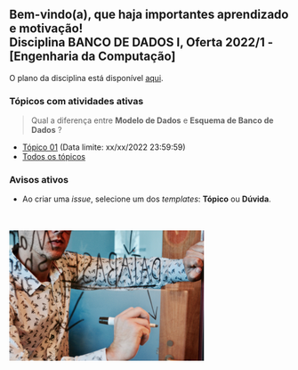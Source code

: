 ## Bem-vindo(a), que haja importantes aprendizado e motivação!<br> Disciplina **BANCO DE DADOS I**, Oferta 2022/1 - [Engenharia da Computação]

O plano da disciplina está disponível [aqui](./media/bd-2021-2-bec-plano.pdf).<br>

### Tópicos com atividades ativas

> Qual a diferença entre **Modelo de Dados** e **Esquema de Banco de Dados** ?

- [Tópico 01](./topicos/topico-01.md) (Data limite: xx/xx/2022 23:59:59)<br>
- [Todos os tópicos](topicos/topicos.md)<br>

### Avisos ativos

- Ao criar uma *issue*, selecione um dos *templates*: **Tópico** ou **Dúvida**.
<br>
<br>
<img src="./media/campaign-creators-IKHvOlZFCOg-unsplash.jpg" width="350">
